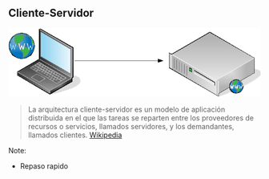 ## Cliente-Servidor

![pc-server](images/pc-server.png)

> La arquitectura cliente-servidor es un modelo de aplicación distribuida en el
  que las tareas se reparten entre los proveedores de recursos o servicios,
  llamados servidores, y los demandantes, llamados clientes.
 [Wikipedia](https://es.wikipedia.org/wiki/Cliente-servidor)

Note:

* Repaso rapido
